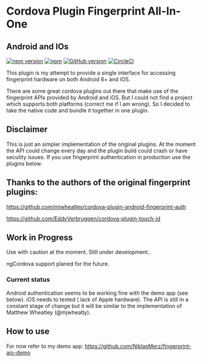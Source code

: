 # Cordova Plugin Fingerprint All-In-One
## **A**ndroid and **IO**s

[![npm version](https://badge.fury.io/js/cordova-plugin-fingerprint-aio.svg)](https://badge.fury.io/js/cordova-plugin-fingerprint-aio)
[![npm](https://img.shields.io/npm/dt/cordova-plugin-fingerprint-aio.svg?maxAge=2592000)]()
[![GitHub version](https://badge.fury.io/gh/niklasmerz%2Fcordova-plugin-fingerprint-aio.svg)](https://badge.fury.io/gh/niklasmerz%2Fcordova-plugin-fingerprint-aio)
[![CircleCI](https://circleci.com/gh/NiklasMerz/cordova-plugin-fingerprint-aio.svg?style=shield)](https://circleci.com/gh/NiklasMerz/cordova-plugin-fingerprint-aio)

This plugin is my attempt to provide a single interface for accessing fingerprint hardware on both Android 6+ and iOS.

There are some great cordova plugins out there that make use of the fingerprint APIs provided by Android and iOS. But I could not find a project which supports both platforms (correct me if I am wrong). So I decided to take the native code and bundle it together in one plugin.

## Disclaimer
This is just an simpler implementation of the original plugins. At the moment the API could change every day and the plugin build could crash or have secutity issues. If you use fingerprint authentication in production use the plugins below.

## Thanks to the authors of the original fingerprint plugins:

https://github.com/mjwheatley/cordova-plugin-android-fingerprint-auth

https://github.com/EddyVerbruggen/cordova-plugin-touch-id

## Work in Progress
Use with caution at the moment. Still under development..

ngCordova support planed for the future.

### Current status
Android authentication seems to be working fine with the demo app (see below). iOS needs to tested ( lack of Apple hardware).
The API is still in a constant stage of change but it will be similar to the implementation of Matthew Wheatley (@mjwheatly).

## How to use

For now refer to my demo app: https://github.com/NiklasMerz/fingerprint-aio-demo

